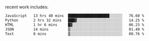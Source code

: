 
<!--<img width="1415" height="100" alt="blu" src="https://github.com/rdsilva01/rdsilva01/assets/101207588/deb060e5-d035-4f09-b511-e3f50605b207">-->

<!-- \> Enthusiastic about developing and building solutions <br>
\> Computer Science and Engineering @ UBI -->

<!-- <a href="https://www.rodrigosilva.live/">personal website</a> 🏁 -->

<!-- ![](https://komarev.com/ghpvc/?username=rdsilva01) -->

recent work includes:
<!--START_SECTION:waka-->

```txt
JavaScript   13 hrs 40 mins  ███████████████████░░░░░░   76.60 %
Python       2 hrs 32 mins   ███▓░░░░░░░░░░░░░░░░░░░░░   14.25 %
HTML         1 hr 6 mins     █▓░░░░░░░░░░░░░░░░░░░░░░░   06.23 %
JSON         14 mins         ▒░░░░░░░░░░░░░░░░░░░░░░░░   01.40 %
Text         8 mins          ▒░░░░░░░░░░░░░░░░░░░░░░░░   00.76 %
```

<!--END_SECTION:waka-->

